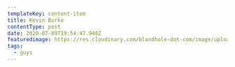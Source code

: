 ```yaml
---
templateKey: content-item
title: Kevin Burke
contentType: post
date: 2020-07-09T19:54:47.940Z
featuredimage: https://res.cloudinary.com/blandhole-dot-com/image/upload/t_default%20image/v1608669290/Guys_-_Kevin_Burke_yqoq8q.jpg
tags:
  - guys
---
```

